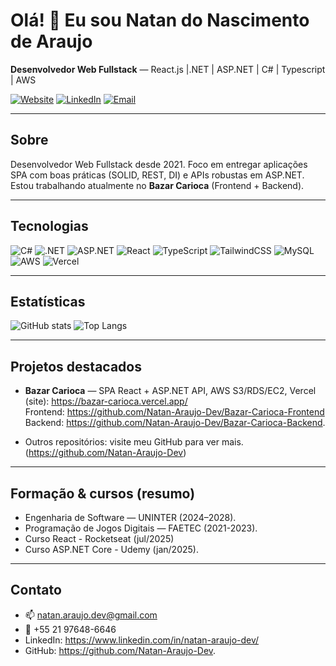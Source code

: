 # Olá! 👋 Eu sou Natan do Nascimento de Araujo

**Desenvolvedor Web Fullstack** 
— React.js |.NET | ASP.NET | C# | Typescript | AWS

[![Website](https://img.shields.io/badge/-Portfolio-brightgreen)](https://bazar-carioca.vercel.app/)
[![LinkedIn](https://img.shields.io/badge/-LinkedIn-0A66C2?style=flat&logo=linkedin&logoColor=white)](https://www.linkedin.com/in/natan-araujo-dev/)
[![Email](https://img.shields.io/badge/-natan.araujo.dev@gmail.com-D14836?style=flat&logo=gmail&logoColor=white)](mailto:natan.araujo.dev@gmail.com)

---

## Sobre
Desenvolvedor Web Fullstack desde 2021. Foco em entregar aplicações SPA com boas práticas (SOLID, REST, DI) e APIs robustas em ASP.NET.
Estou trabalhando atualmente no **Bazar Carioca** (Frontend + Backend).

---

## Tecnologias
![C#](https://img.shields.io/badge/-C%23-239120?style=flat&logo=csharp&logoColor=white)
![.NET](https://img.shields.io/badge/-.NET-512BD4?style=flat&logo=.net&logoColor=white)
![ASP.NET](https://img.shields.io/badge/-ASP.NET-512BD4?style=flat&logo=.net&logoColor=cian)
![React](https://img.shields.io/badge/-React-61DAFB?style=flat&logo=react&logoColor=black)
![TypeScript](https://img.shields.io/badge/-TypeScript-3178C6?style=flat&logo=typescript&logoColor=white)
![TailwindCSS](https://img.shields.io/badge/-TailwindCSS-06B6D4?style=flat&logo=tailwind-css&logoColor=white)
![MySQL](https://img.shields.io/badge/-MySQL-4479A1?style=flat&logo=mysql&logoColor=white)
![AWS](https://img.shields.io/badge/-AWS-232F3E?style=flat&logo=amazon-aws&logoColor=white)
![Vercel](https://img.shields.io/badge/-Vercel-000000?style=flat&logo=vercel&logoColor=white)

---

## Estatísticas
![GitHub stats](https://github-readme-stats.vercel.app/api?username=Natan-Araujo-Dev&show_icons=true&theme=dark)
![Top Langs](https://github-readme-stats.vercel.app/api/top-langs/?username=Natan-Araujo-Dev&layout=compact&theme=dark)

---

## Projetos destacados
- **Bazar Carioca** — SPA React + ASP.NET API, AWS S3/RDS/EC2, Vercel (site): https://bazar-carioca.vercel.app/  
  Frontend: https://github.com/Natan-Araujo-Dev/Bazar-Carioca-Frontend  
  Backend: https://github.com/Natan-Araujo-Dev/Bazar-Carioca-Backend.

- Outros repositórios: visite meu GitHub para ver mais. (https://github.com/Natan-Araujo-Dev)

---

## Formação & cursos (resumo)
- Engenharia de Software — UNINTER (2024–2028).
- Programação de Jogos Digitais — FAETEC (2021-2023).
- Curso React - Rocketseat (jul/2025)
- Curso ASP.NET Core - Udemy (jan/2025).

---

## Contato
- 📫 natan.araujo.dev@gmail.com  
- 📱 +55 21 97648-6646  
- LinkedIn: https://www.linkedin.com/in/natan-araujo-dev/  
- GitHub: https://github.com/Natan-Araujo-Dev.

<!--
**Natan-Araujo-Dev/Natan-Araujo-Dev** is a ✨ _special_ ✨ repository because its `README.md` (this file) appears on your GitHub profile.

Here are some ideas to get you started:

- 🔭 I’m currently working on ...
- 🌱 I’m currently learning ...
- 👯 I’m looking to collaborate on ...
- 🤔 I’m looking for help with ...
- 💬 Ask me about ...
- 📫 How to reach me: ...
- 😄 Pronouns: ...
- ⚡ Fun fact: ...
-->
